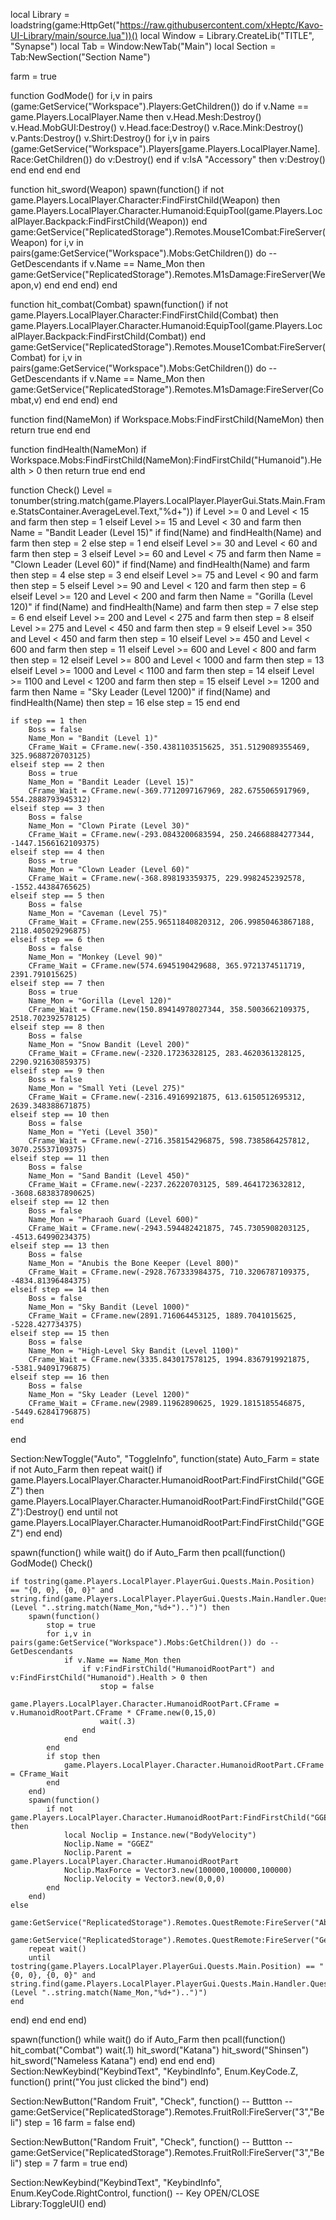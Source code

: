 local Library = loadstring(game:HttpGet("https://raw.githubusercontent.com/xHeptc/Kavo-UI-Library/main/source.lua"))()
local Window = Library.CreateLib("TITLE", "Synapse")
local Tab = Window:NewTab("Main")
local Section = Tab:NewSection("Section Name")

farm = true

function GodMode()
    for i,v in pairs (game:GetService("Workspace").Players:GetChildren()) do
        if v.Name == game.Players.LocalPlayer.Name then
            v.Head.Mesh:Destroy()
            v.Head.MobGUI:Destroy()
            v.Head.face:Destroy()
            v.Race.Mink:Destroy()
            v.Pants:Destroy()
            v.Shirt:Destroy()
            for i,v in pairs (game:GetService("Workspace").Players[game.Players.LocalPlayer.Name].Race:GetChildren()) do
                v:Destroy()
            end
            if v:IsA "Accessory" then
                v:Destroy()
            end
        end
    end
end

function hit_sword(Weapon)
    spawn(function()
        if not game.Players.LocalPlayer.Character:FindFirstChild(Weapon) then
            game.Players.LocalPlayer.Character.Humanoid:EquipTool(game.Players.LocalPlayer.Backpack:FindFirstChild(Weapon))
        end
        game:GetService("ReplicatedStorage").Remotes.Mouse1Combat:FireServer(Weapon)
        for i,v in pairs(game:GetService("Workspace").Mobs:GetChildren()) do -- GetDescendants
            if v.Name == Name_Mon then
                game:GetService("ReplicatedStorage").Remotes.M1sDamage:FireServer(Weapon,v)
            end
        end
    end)
end

function hit_combat(Combat)
    spawn(function()
        if not game.Players.LocalPlayer.Character:FindFirstChild(Combat) then
            game.Players.LocalPlayer.Character.Humanoid:EquipTool(game.Players.LocalPlayer.Backpack:FindFirstChild(Combat))
        end
        game:GetService("ReplicatedStorage").Remotes.Mouse1Combat:FireServer(Combat)
        for i,v in pairs(game:GetService("Workspace").Mobs:GetChildren()) do -- GetDescendants
            if v.Name == Name_Mon then
                game:GetService("ReplicatedStorage").Remotes.M1sDamage:FireServer(Combat,v)
            end
        end
    end)
end

function find(NameMon)
    if Workspace.Mobs:FindFirstChild(NameMon) then
        return true
    end
end

function findHealth(NameMon)
    if Workspace.Mobs:FindFirstChild(NameMon):FindFirstChild("Humanoid").Health > 0 then
        return true
    end
end

function Check()
    Level = tonumber(string.match(game.Players.LocalPlayer.PlayerGui.Stats.Main.Frame.StatsContainer.AverageLevel.Text,"%d+"))
    if Level >= 0 and Level < 15 and farm then
        step = 1
    elseif Level >= 15 and Level < 30 and farm then
        Name = "Bandit Leader (Level 15)"
        if find(Name) and findHealth(Name) and farm then
            step = 2
        else
            step = 1
        end
    elseif Level >= 30 and Level < 60 and farm then
        step = 3
    elseif Level >= 60 and Level < 75 and farm then
        Name = "Clown Leader (Level 60)"
        if find(Name) and findHealth(Name) and farm then
            step = 4
        else
            step = 3
        end
    elseif Level >= 75 and Level < 90 and farm then
        step = 5
    elseif Level >= 90 and Level < 120 and farm then
        step = 6
    elseif Level >= 120 and Level < 200 and farm then
        Name = "Gorilla (Level 120)"
        if find(Name) and findHealth(Name) and farm then
            step = 7
        else
            step = 6
        end
    elseif Level >= 200 and Level < 275 and farm then
        step = 8
    elseif Level >= 275 and Level < 450 and farm then
        step = 9
    elseif Level >= 350 and Level < 450 and farm then
        step = 10
    elseif Level >= 450 and Level < 600 and farm then
        step = 11
    elseif Level >= 600 and Level < 800 and farm then
        step = 12
    elseif Level >= 800 and Level < 1000 and farm then
        step = 13
    elseif Level >= 1000 and Level < 1100 and farm then
        step = 14
    elseif Level >= 1100 and Level < 1200 and farm then
        step = 15
    elseif Level >= 1200 and farm then
        Name = "Sky Leader (Level 1200)"
        if find(Name) and findHealth(Name) then
            step = 16
        else
            step = 15
        end
    end
    
    if step == 1 then
        Boss = false
        Name_Mon = "Bandit (Level 1)"
        CFrame_Wait = CFrame.new(-350.4381103515625, 351.5129089355469, 325.9688720703125)
    elseif step == 2 then
        Boss = true
        Name_Mon = "Bandit Leader (Level 15)"
        CFrame_Wait = CFrame.new(-369.7712097167969, 282.6755065917969, 554.2888793945312)
    elseif step == 3 then
        Boss = false
        Name_Mon = "Clown Pirate (Level 30)"
        CFrame_Wait = CFrame.new(-293.0843200683594, 250.24668884277344, -1447.1566162109375)
    elseif step == 4 then
        Boss = true
        Name_Mon = "Clown Leader (Level 60)"
        CFrame_Wait = CFrame.new(-368.898193359375, 229.9982452392578, -1552.44384765625)
    elseif step == 5 then
        Boss = false
        Name_Mon = "Caveman (Level 75)"
        CFrame_Wait = CFrame.new(255.96511840820312, 206.99850463867188, 2118.405029296875)
    elseif step == 6 then
        Boss = false
        Name_Mon = "Monkey (Level 90)"
        CFrame_Wait = CFrame.new(574.6945190429688, 365.9721374511719, 2391.791015625)
    elseif step == 7 then
        Boss = true
        Name_Mon = "Gorilla (Level 120)"
        CFrame_Wait = CFrame.new(150.89414978027344, 358.5003662109375, 2518.702392578125)
    elseif step == 8 then
        Boss = false
        Name_Mon = "Snow Bandit (Level 200)"
        CFrame_Wait = CFrame.new(-2320.17236328125, 283.4620361328125, 2290.921630859375)
    elseif step == 9 then
        Boss = false
        Name_Mon = "Small Yeti (Level 275)"
        CFrame_Wait = CFrame.new(-2316.49169921875, 613.6150512695312, 2639.348388671875)
    elseif step == 10 then
        Boss = false
        Name_Mon = "Yeti (Level 350)"
        CFrame_Wait = CFrame.new(-2716.358154296875, 598.7385864257812, 3070.25537109375)
    elseif step == 11 then
        Boss = false
        Name_Mon = "Sand Bandit (Level 450)"
        CFrame_Wait = CFrame.new(-2237.26220703125, 589.4641723632812, -3608.683837890625)
    elseif step == 12 then
        Boss = false
        Name_Mon = "Pharaoh Guard (Level 600)"
        CFrame_Wait = CFrame.new(-2943.594482421875, 745.7305908203125, -4513.64990234375)
    elseif step == 13 then
        Boss = false
        Name_Mon = "Anubis the Bone Keeper (Level 800)"
        CFrame_Wait = CFrame.new(-2928.767333984375, 710.3206787109375, -4834.81396484375)
    elseif step == 14 then
        Boss = false
        Name_Mon = "Sky Bandit (Level 1000)"
        CFrame_Wait = CFrame.new(2891.716064453125, 1889.7041015625, -5228.427734375)
    elseif step == 15 then
        Boss = false
        Name_Mon = "High-Level Sky Bandit (Level 1100)"
        CFrame_Wait = CFrame.new(3335.843017578125, 1994.8367919921875, -5381.94091796875)
    elseif step == 16 then
        Boss = false
        Name_Mon = "Sky Leader (Level 1200)"
        CFrame_Wait = CFrame.new(2989.11962890625, 1929.1815185546875, -5449.62841796875)
    end
end

Section:NewToggle("Auto", "ToggleInfo", function(state)
Auto_Farm = state
    if not Auto_Farm then
        repeat wait()
        if game.Players.LocalPlayer.Character.HumanoidRootPart:FindFirstChild("GGEZ") then
            game.Players.LocalPlayer.Character.HumanoidRootPart:FindFirstChild("GGEZ"):Destroy()
        end
        until not game.Players.LocalPlayer.Character.HumanoidRootPart:FindFirstChild("GGEZ")
    end
end)

spawn(function()
while wait() do
if Auto_Farm then
pcall(function()
    GodMode()
    Check()
    
    if tostring(game.Players.LocalPlayer.PlayerGui.Quests.Main.Position) == "{0, 0}, {0, 0}" and string.find(game.Players.LocalPlayer.PlayerGui.Quests.Main.Handler.QuestObject.Text,"(Level "..string.match(Name_Mon,"%d+")..")") then
        spawn(function()
            stop = true
            for i,v in pairs(game:GetService("Workspace").Mobs:GetChildren()) do -- GetDescendants
                if v.Name == Name_Mon then
                    if v:FindFirstChild("HumanoidRootPart") and v:FindFirstChild("Humanoid").Health > 0 then
                        stop = false
                        game.Players.LocalPlayer.Character.HumanoidRootPart.CFrame = v.HumanoidRootPart.CFrame * CFrame.new(0,15,0)
                        wait(.3)
                    end
                end
            end
            if stop then
                game.Players.LocalPlayer.Character.HumanoidRootPart.CFrame = CFrame_Wait
            end
        end)
        spawn(function()
            if not game.Players.LocalPlayer.Character.HumanoidRootPart:FindFirstChild("GGEZ") then
                local Noclip = Instance.new("BodyVelocity")
                Noclip.Name = "GGEZ"
                Noclip.Parent = game.Players.LocalPlayer.Character.HumanoidRootPart
                Noclip.MaxForce = Vector3.new(100000,100000,100000)
                Noclip.Velocity = Vector3.new(0,0,0)
            end
        end)
    else
        game:GetService("ReplicatedStorage").Remotes.QuestRemote:FireServer("AbandonQuest")
        game:GetService("ReplicatedStorage").Remotes.QuestRemote:FireServer("GetQuest",Name_Mon)
        repeat wait()
        until tostring(game.Players.LocalPlayer.PlayerGui.Quests.Main.Position) == "{0, 0}, {0, 0}" and string.find(game.Players.LocalPlayer.PlayerGui.Quests.Main.Handler.QuestObject.Text,"(Level "..string.match(Name_Mon,"%d+")..")")
    end
end)
end
end
end)

spawn(function()
while wait() do
if Auto_Farm then
pcall(function()
    hit_combat("Combat")
    wait(.1)
    hit_sword("Katana")
    hit_sword("Shinsen")
    hit_sword("Nameless Katana")
end)
end
end
end)
Section:NewKeybind("KeybindText", "KeybindInfo", Enum.KeyCode.Z, function()
	print("You just clicked the bind")
end)

Section:NewButton("Random Fruit", "Check", function() -- Buttton
-- game:GetService("ReplicatedStorage").Remotes.FruitRoll:FireServer("3","Beli")
step = 16
farm = false
end)

Section:NewButton("Random Fruit", "Check", function() -- Buttton
-- game:GetService("ReplicatedStorage").Remotes.FruitRoll:FireServer("3","Beli")
step = 7
farm = true
end)

Section:NewKeybind("KeybindText", "KeybindInfo", Enum.KeyCode.RightControl, function() -- Key OPEN/CLOSE
	Library:ToggleUI()
end)

